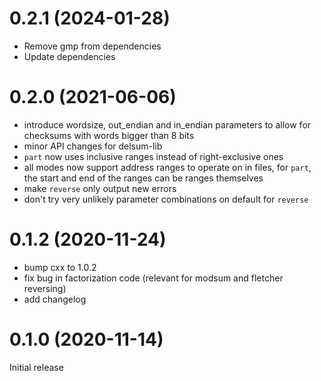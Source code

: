 0.2.1 (2024-01-28)
==================
* Remove gmp from dependencies
* Update dependencies

0.2.0 (2021-06-06)
==================
* introduce wordsize, out_endian and in_endian parameters to allow for checksums with words bigger than 8 bits
* minor API changes for delsum-lib
* `part` now uses inclusive ranges instead of right-exclusive ones
* all modes now support address ranges to operate on in files, for `part`, the start and end of the ranges
  can be ranges themselves
* make `reverse` only output new errors
* don't try very unlikely parameter combinations on default for `reverse`

0.1.2 (2020-11-24)
==================
* bump cxx to 1.0.2
* fix bug in factorization code (relevant for modsum and fletcher reversing)
* add changelog

0.1.0 (2020-11-14)
==================
Initial release

